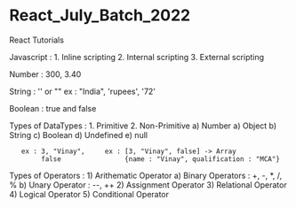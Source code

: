 # React_July_Batch_2022
React Tutorials

Javascript  : 
    1. Inline scripting
    2. Internal scripting
    3. External scripting

Number : 300, 3.40

String : '' or ""
    ex : "India", 'rupees', '72'

Boolean : true and false

Types of DataTypes : 
    1. Primitive        2. Non-Primitive
       a) Number            a) Object
       b) String
       c) Boolean
       d) Undefined
       e) null

       ex : 3, "Vinay",     ex : [3, "Vinay", false] -> Array
            false                {name : "Vinay", qualification : "MCA"}

Types of Operators : 
    1) Arithematic Operator 
        a) Binary Operators : 
                +, -, *, /, %
        b) Unary Operator :
                --, ++
    2) Assignment Operator
    3) Relational Operator
    4) Logical Operator
    5) Conditional Operator

